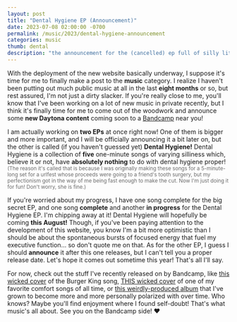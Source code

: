 ```yaml
---
layout: post
title: "Dental Hygiene EP (Announcement)"
date: 2023-07-08 02:00:00 -0700
permalink: /music/2023/dental-hygiene-announcement
categories: music
thumb: dental
description: "the announcement for the (cancelled) ep full of silly little songs i was going to make when i was 21. disregard!"
---
```

With the deployment of the new website basically underway, I suppose it's time for me to finally make a post to the **music** category. I realize I haven't been putting out much public music at all in the last **eight months** or so, but rest assured, I'm not just a dirty slacker. If you're really close to me, you'll know that I've been working on a lot of new music in private recently, but I think it's finally time for me to come out of the woodwork and announce some **new Daytona content** coming soon to a [Bandcamp](https://daytona.bandcamp.com) near you!

I am actually working on **two EPs** at once right now! One of them is bigger and more important, and I will be officially announcing it a bit later on, but the other is called (if you haven't guessed yet) **Dental Hygiene!** Dental Hygiene is a collection of **five** one-minute songs of varying silliness which, believe it or not, have **absolutely nothing** to do with dental hygiene proper! <span style="color: dimgray"><small>(The reason it's called that is because I was originally making these songs for a 5-minute-long set for a urlfest whose proceeds were going to a friend's tooth surgery, but my perfectionism got in the way of me being fast enough to make the cut. Now I'm just doing it for fun! Don't worry, she is fine.)</small></span>

If you're worried about my progress, I have one song complete for the big secret EP, and one song **complete** and another **in progress** for the Dental Hygiene EP. I'm chipping away at it! Dental Hygiene will hopefully be coming **this August!** Though, if you've been paying attention to the development of this website, you know I'm a bit more optimistic than I should be about the spontaneous bursts of focused energy that fuel my executive function... so don't quote me on that. As for the other EP, I guess I should **announce** it after this one releases, but I can't tell you a proper release date. Let's hope it comes out sometime this year! That's all I'll say.

For now, check out the stuff I've recently released on by Bandcamp, like [this wicked cover](https://daytona.bandcamp.com/track/whopper) of the Burger King song, [THIS wicked cover](https://daytona.bandcamp.com/track/the-middle-jimmy-eat-world-cover) of one of my favorite comfort songs of all time, or [this weirdly-produced album](https://daytona.bandcamp.com/album/planets-and-donuts) that I've grown to become more and more personally polarized with over time. Who knows? Maybe you'll find enjoyment where I found self-doubt! That's what music's all about. See you on the Bandcamp side! ♥
